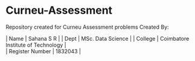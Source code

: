 # Curneu-Assessment
Repository created for Curneu Assessment problems
Created By:

| Name            | Sahana S R                          | 
| Dept            | MSc. Data Science                   | 
| College         | Coimbatore Institute of Technology  |   
| Register Number | 1832043                             |  

